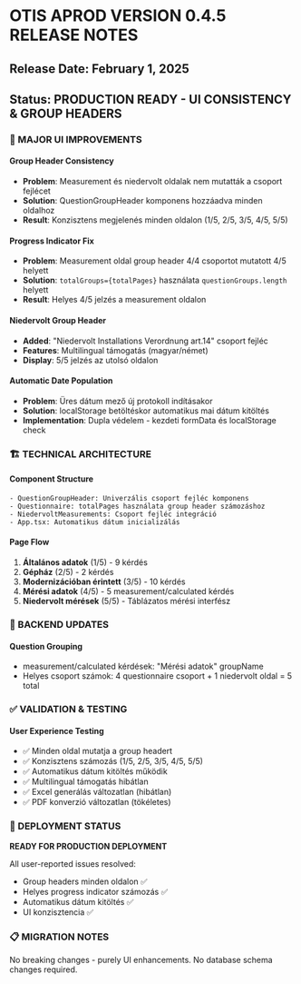# OTIS APROD VERSION 0.4.5 RELEASE NOTES

## Release Date: February 1, 2025
## Status: PRODUCTION READY - UI CONSISTENCY & GROUP HEADERS

### 🎯 MAJOR UI IMPROVEMENTS

#### Group Header Consistency
- **Problem**: Measurement és niedervolt oldalak nem mutatták a csoport fejlécet
- **Solution**: QuestionGroupHeader komponens hozzáadva minden oldalhoz
- **Result**: Konzisztens megjelenés minden oldalon (1/5, 2/5, 3/5, 4/5, 5/5)

#### Progress Indicator Fix
- **Problem**: Measurement oldal group header 4/4 csoportot mutatott 4/5 helyett
- **Solution**: `totalGroups={totalPages}` használata `questionGroups.length` helyett
- **Result**: Helyes 4/5 jelzés a measurement oldalon

#### Niedervolt Group Header
- **Added**: "Niedervolt Installations Verordnung art.14" csoport fejléc
- **Features**: Multilingual támogatás (magyar/német)
- **Display**: 5/5 jelzés az utolsó oldalon

#### Automatic Date Population
- **Problem**: Üres dátum mező új protokoll indításakor
- **Solution**: localStorage betöltéskor automatikus mai dátum kitöltés
- **Implementation**: Dupla védelem - kezdeti formData és localStorage check

### 🏗 TECHNICAL ARCHITECTURE

#### Component Structure
```
- QuestionGroupHeader: Univerzális csoport fejléc komponens
- Questionnaire: totalPages használata group header számozáshoz
- NiedervoltMeasurements: Csoport fejléc integráció
- App.tsx: Automatikus dátum inicializálás
```

#### Page Flow
1. **Általános adatok** (1/5) - 9 kérdés
2. **Gépház** (2/5) - 2 kérdés  
3. **Modernizációban érintett** (3/5) - 10 kérdés
4. **Mérési adatok** (4/5) - 5 measurement/calculated kérdés
5. **Niedervolt mérések** (5/5) - Táblázatos mérési interfész

### 🔧 BACKEND UPDATES

#### Question Grouping
- measurement/calculated kérdések: "Mérési adatok" groupName
- Helyes csoport számok: 4 questionnaire csoport + 1 niedervolt oldal = 5 total

### ✅ VALIDATION & TESTING

#### User Experience Testing
- ✅ Minden oldal mutatja a group headert
- ✅ Konzisztens számozás (1/5, 2/5, 3/5, 4/5, 5/5)
- ✅ Automatikus dátum kitöltés működik
- ✅ Multilingual támogatás hibátlan
- ✅ Excel generálás változatlan (hibátlan)
- ✅ PDF konverzió változatlan (tökéletes)

### 🚀 DEPLOYMENT STATUS

**READY FOR PRODUCTION DEPLOYMENT**

All user-reported issues resolved:
- Group headers minden oldalon ✅
- Helyes progress indicator számozás ✅  
- Automatikus dátum kitöltés ✅
- UI konzisztencia ✅

### 📋 MIGRATION NOTES

No breaking changes - purely UI enhancements.
No database schema changes required.